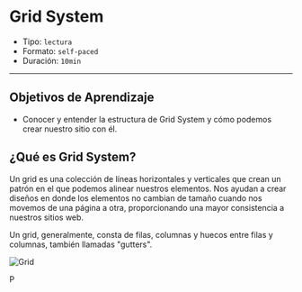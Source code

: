 # Grid System

- Tipo: `lectura`
- Formato: `self-paced`
- Duración: `10min`

***

## Objetivos de Aprendizaje

- Conocer y entender la estructura de Grid System y cómo podemos crear nuestro sitio con él.


## ¿Qué es Grid System?

Un grid es una colección de líneas horizontales y verticales que crean un patrón en el que podemos alinear nuestros elementos. Nos ayudan a crear diseños en donde los elementos no cambian de tamaño cuando nos movemos de una página a otra, proporcionando una mayor consistencia a nuestros sitios web.

Un grid, generalmente, consta de filas, columnas y huecos entre filas y columnas, también llamadas "gutters".

![Grid](https://mdn.mozillademos.org/files/13899/grid.png)

P